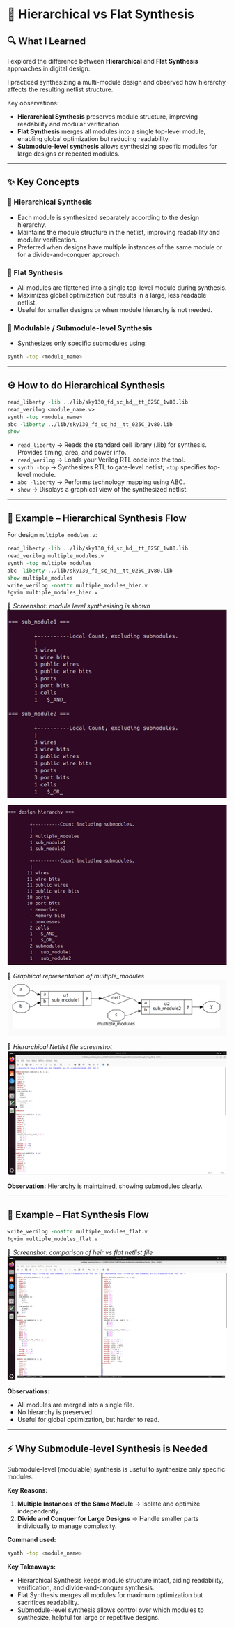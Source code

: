 # 📘 Hierarchical vs Flat Synthesis

## 🔍 What I Learned
I explored the difference between **Hierarchical** and **Flat Synthesis** approaches in digital design.  

I practiced synthesizing a multi-module design and observed how hierarchy affects the resulting netlist structure.

Key observations:
- **Hierarchical Synthesis** preserves module structure, improving readability and modular verification.  
- **Flat Synthesis** merges all modules into a single top-level module, enabling global optimization but reducing readability.  
- **Submodule-level synthesis** allows synthesizing specific modules for large designs or repeated modules.

---

## ✨ Key Concepts

### 📌 Hierarchical Synthesis
- Each module is synthesized separately according to the design hierarchy.  
- Maintains the module structure in the netlist, improving readability and modular verification.  
- Preferred when designs have multiple instances of the same module or for a divide-and-conquer approach.

### 📌 Flat Synthesis
- All modules are flattened into a single top-level module during synthesis.  
- Maximizes global optimization but results in a large, less readable netlist.  
- Useful for smaller designs or when module hierarchy is not needed.

### 📌 Modulable / Submodule-level Synthesis
- Synthesizes only specific submodules using:
```bash
synth -top <module_name>
```

---

## ⚙️ How to do Hierarchical Synthesis
```tcl
read_liberty -lib ../lib/sky130_fd_sc_hd__tt_025C_1v80.lib
read_verilog <module_name.v>
synth -top <module_name>
abc -liberty ../lib/sky130_fd_sc_hd__tt_025C_1v80.lib
show
```

- `read_liberty` → Reads the standard cell library (.lib) for synthesis. Provides timing, area, and power info.  
- `read_verilog` → Loads your Verilog RTL code into the tool.  
- `synth -top` → Synthesizes RTL to gate-level netlist; `-top` specifies top-level module.  
- `abc -liberty` → Performs technology mapping using ABC.  
- `show` → Displays a graphical view of the synthesized netlist.

---

## 📝 Example – Hierarchical Synthesis Flow
For design `multiple_modules.v`:
```tcl
read_liberty -lib ../lib/sky130_fd_sc_hd__tt_025C_1v80.lib
read_verilog multiple_modules.v
synth -top multiple_modules 
abc -liberty ../lib/sky130_fd_sc_hd__tt_025C_1v80.lib
show multiple_modules
write_verilog -noattr multiple_modules_hier.v
!gvim multiple_modules_hier.v
```

📸 *Screenshot: module level synthesising is shown*  
![Simulation Screenshot](images/1.5.png)
 
![Simulation Screenshot](images/1.6.png)

📸 *Graphical representation of multiple_modules*
![Simulation Screenshot](images/1.3.png)

📸 *Hierarchical Netlist file screenshot* 
![Simulation Screenshot](images/1.4.png)



**Observation:** Hierarchy is maintained, showing submodules clearly.

---

## 📝 Example – Flat Synthesis Flow
```tcl
write_verilog -noattr multiple_modules_flat.v
!gvim multiple_modules_flat.v
```

📸 *Screenshot: comparison of heir vs flat netlist file* 
![Simulation Screenshot](images/1.2.png)


**Observations:**
- All modules are merged into a single file.  
- No hierarchy is preserved.  
- Useful for global optimization, but harder to read.

---

## ⚡ Why Submodule-level Synthesis is Needed
Submodule-level (modulable) synthesis is useful to synthesize only specific modules.

**Key Reasons:**
1. **Multiple Instances of the Same Module** → Isolate and optimize independently.  
2. **Divide and Conquer for Large Designs** → Handle smaller parts individually to manage complexity.

**Command used:**
```bash
synth -top <module_name>
```

**Key Takeaways:**
- Hierarchical Synthesis keeps module structure intact, aiding readability, verification, and divide-and-conquer synthesis.  
- Flat Synthesis merges all modules for maximum optimization but sacrifices readability.  
- Submodule-level synthesis allows control over which modules to synthesize, helpful for large or repetitive designs.

